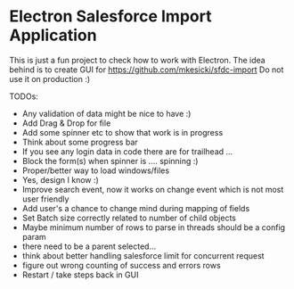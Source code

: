 # Electron Salesforce Import Application

This is just a fun project to check how to work with Electron.
The idea behind is to create GUI for https://github.com/mkesicki/sfdc-import
Do not use it on production :)

TODOs:
- Any validation of data might be nice to have :)
- Add Drag & Drop for file
- Add some spinner etc to show that work is in progress
- Think about some progress bar
- If you see any login data in code there are for trailhead ...
- Block the form(s) when spinner is .... spinning :)
- Proper/better way to load windows/files
- Yes, design I know :)
- Improve search event, now it works on change event which is not most user friendly
- Add user's a chance to change mind during mapping of fields
- Set Batch size correctly related to number of child objects
- Maybe minimum number of rows to parse in threads should be a config param
- there need to be a parent selected...
- think about better handling salesforce limit for concurrent request
- figure out wrong counting of success and errors rows
- Restart / take steps back in GUI
